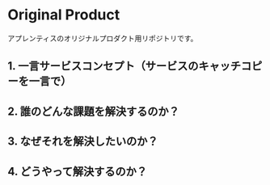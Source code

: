 # Original Product

アプレンティスのオリジナルプロダクト用リポジトリです。

## 1. 一言サービスコンセプト（サービスのキャッチコピーを一言で）

## 2. 誰のどんな課題を解決するのか？

## 3. なぜそれを解決したいのか？

## 4. どうやって解決するのか？
